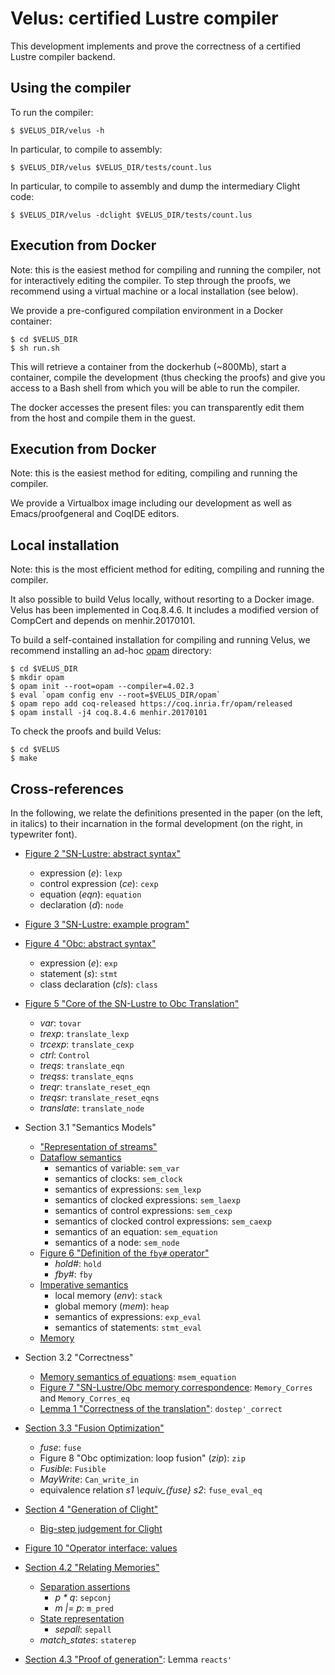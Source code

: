 # Velus: certified Lustre compiler

This development implements and prove the correctness of a certified
Lustre compiler backend.

## Using the compiler

To run the compiler:

    $ $VELUS_DIR/velus -h

In particular, to compile to assembly:

    $ $VELUS_DIR/velus $VELUS_DIR/tests/count.lus

In particular, to compile to assembly and dump the intermediary Clight code:

    $ $VELUS_DIR/velus -dclight $VELUS_DIR/tests/count.lus


## Execution from Docker

Note: this is the easiest method for compiling and running the
compiler, not for interactively editing the compiler. To step through
the proofs, we recommend using a virtual machine or a local
installation (see below).


We provide a pre-configured compilation environment in a Docker
container:

    $ cd $VELUS_DIR
    $ sh run.sh

This will retrieve a container from the dockerhub (~800Mb), start a
container, compile the development (thus checking the proofs) and give
you access to a Bash shell from which you will be able to run the
compiler.


The docker accesses the present files: you can transparently edit them
from the host and compile them in the guest.

## Execution from Docker

Note: this is the easiest method for editing, compiling and running
the compiler.


We provide a Virtualbox image including our development as well as
Emacs/proofgeneral and CoqIDE editors.

## Local installation

Note: this is the most efficient method for editing, compiling and
running the compiler.


It also possible to build Velus locally, without resorting to a Docker
image. Velus has been implemented in Coq.8.4.6. It includes a modified
version of CompCert and depends on menhir.20170101.

To build a self-contained installation for compiling and running
Velus, we recommend installing an ad-hoc
[opam](https://opam.ocaml.org/) directory:

    $ cd $VELUS_DIR
    $ mkdir opam
    $ opam init --root=opam --compiler=4.02.3
    $ eval `opam config env --root=$VELUS_DIR/opam`
    $ opam repo add coq-released https://coq.inria.fr/opam/released 
    $ opam install -j4 coq.8.4.6 menhir.20170101

To check the proofs and build Velus:

    $ cd $VELUS
    $ make

## Cross-references 

In the following, we relate the definitions presented in the paper (on
the left, in italics) to their incarnation in the formal development
(on the right, in typewriter font).

 - [Figure 2 "SN-Lustre: abstract syntax"](./NLustre/NLSyntax.v)
   * expression (_e_):  `lexp`
   * control expression (_ce_): `cexp`
   * equation (_eqn_): `equation`
   * declaration (_d_): `node`

 - [Figure 3 "SN-Lustre: example program"](./tests/tracker.lus)

 - [Figure 4 "Obc: abstract syntax"](./Obc/ObcSyntax.v)
   * expression (_e_): `exp`
   * statement (_s_): `stmt`
   * class declaration (_cls_): `class`

 - [Figure 5 "Core of the SN-Lustre to Obc Translation"](./NLustreToObc/Translation.v)
   * _var_: `tovar`
   * _trexp_: `translate_lexp`
   * _trcexp_: `translate_cexp`
   * _ctrl_: `Control`
   * _treqs_: `translate_eqn`
   * _treqss_: `translate_eqns`
   * _treqr_: `translate_reset_eqn`
   * _treqsr_: `translate_reset_eqns`
   * _translate_: `translate_node`

 - Section 3.1 "Semantics Models"
   * ["Representation of streams"](./NLustre/Stream.v)
   * [Dataflow semantics](./NLustre/NLSemantics.v)
     - semantics of variable: `sem_var`
     - semantics of clocks: `sem_clock`
     - semantics of expressions: `sem_lexp`
     - semantics of clocked expressions: `sem_laexp`
     - semantics of control expressions: `sem_cexp`
     - semantics of clocked control expressions: `sem_caexp`
     - semantics of an equation: `sem_equation`
     - semantics of a node: `sem_node`
   * [Figure 6 "Definition of the `fby#` operator"](./NLustre/Stream.v)
     - _hold#_: `hold`
     - _fby#_: `fby`
   * [Imperative semantics](./Obc/ObcSemantics.v)
     - local memory (_env_): `stack`
     - global memory (_mem_): `heap`
     - semantics of expressions: `exp_eval`
     - semantics of statements: `stmt_eval`
   * [Memory](./RMemory.v)

 - Section 3.2 "Correctness"
   * [Memory semantics of equations](./NLustre/MemSemantics.v): `msem_equation`
   * [Figure 7 "SN-Lustre/Obc memory correspondence](./NLustreToObc/Correctness/MemoryCorres.v): `Memory_Corres` and `Memory_Corres_eq`
   * [Lemma 1 "Correctness of the translation"](./NLustreToObc/Correctness.v): `dostep'_correct`

 - [Section 3.3 "Fusion Optimization"](./Obc/Fusion.v)
   * _fuse_: `fuse`
   * Figure 8 "Obc optimization: loop fusion" (_zip_): `zip`
   * _Fusible_: `Fusible`
   * _MayWrite_: `Can_write_in`
   * equivalence relation *s1 \equiv_{fuse} s2*: `fuse_eval_eq`

 - [Section 4 "Generation of Clight"](./ObcToClight/Generation.v)
   * [Big-step judgement for Clight](./CompCert/cfrontend/ClightBigstep.v)
   
 - [Figure 10 "Operator interface: values](./Operators.v)

 - [Section 4.2 "Relating Memories"](./ObcToClight/SepInvariant.v)
   * [Separation assertions](./CompCert/common/Separation.v)
     - _p * q_: `sepconj`
     - _m |= p_: `m_pred`
   * [State representation](./ObcToClight/MoreSeparation.v)
     - _sepall_: `sepall`
   * *match_states*: `staterep`
 - [Section 4.3 "Proof of generation"](ObcToClight/Correctness.v): Lemma `reacts'`